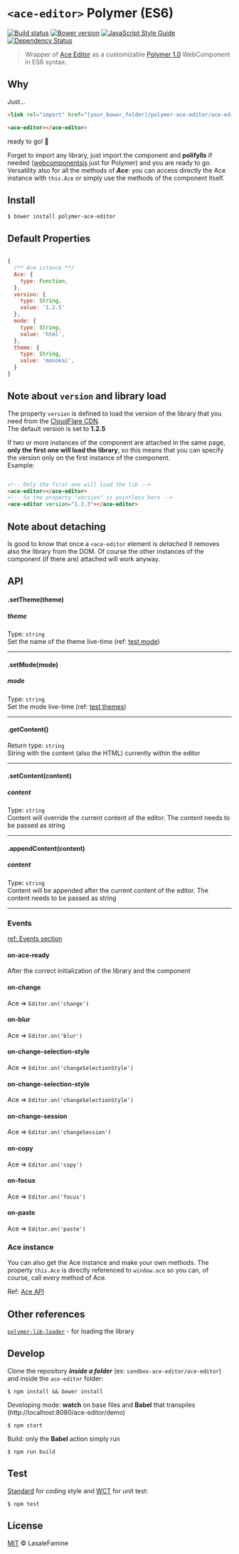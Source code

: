 # `<ace-editor>` Polymer (ES6)

[![Build status](https://travis-ci.org/LasaleFamine/ace-editor.svg?branch=master)](https://travis-ci.org/LasaleFamine/ace-editor)
[![Bower version](https://badge.fury.io/bo/polymer-ace-editor.svg)](https://badge.fury.io/bo/polymer-ace-editor)
[![JavaScript Style Guide](https://img.shields.io/badge/code%20style-standard-brightgreen.svg)](http://standardjs.com/)
[![Dependency Status](https://gemnasium.com/badges/github.com/LasaleFamine/ace-editor.svg)](https://gemnasium.com/github.com/LasaleFamine/ace-editor)



> Wrapper of [Ace Editor](https://ace.c9.io) as a customizable [Polymer 1.0](https://www.polymer-project.org/1.0/) WebComponent in ES6 syntax.

## Why

Just...

``` html
<link rel="import" href="[your_bower_folder]/polymer-ace-editor/ace-editor.html">

<ace-editor></ace-editor>

```
ready to go! :rocket:

Forget to import any library, just import the component and **polifylls** if needed ([webcomponentsjs](https://github.com/webcomponents/webcomponentsjs) just for Polymer) and you are ready to go.  
Versatility also for all the methods of ***Ace***: you can access directly the Ace instance with `this.Ace` or simply use the methods of the component itself.

## Install

    $ bower install polymer-ace-editor


## Default Properties
``` js

{
  /** Ace istance **/
  Ace: {
    type: Function,
  },
  version: {
    type: String,
    value: '1.2.5'
  },
  mode: {
    type: String,
    value: 'html',
  },
  theme: {
    type: String,
    value: 'monokai',
  }
}

```

## Note about `version` and library load
The property `version` is defined to load the version of the library that you need from the  [CloudFlare CDN](https://cdnjs.com/libraries/ace/).  
The default version is set to **1.2.5**

If two or more instances of the component are attached in the same page, **only the first one will load the library**, so this means that you can specify the version only on the first instance of the component.  
Example:  

``` html

<!-- Only the first one will load the lib -->
<ace-editor></ace-editor>
<!-- So the property "version" is pointless here -->
<ace-editor version="1.2.3"></ace-editor>

```

## Note about **detaching**
Is good to know that once a `<ace-editor` element is *detached* it removes also the library from the DOM. Of course the other instances of the component (if there are) attached will work anyway.

## API

#### .setTheme(theme)
##### theme
Type: `string`  
Set the name of the theme live-time (ref: [test mode](https://ace.c9.io/tool/mode_creator.html))
____

#### .setMode(mode)
##### mode
Type: `string`  
Set the mode live-time  (ref: [test themes](https://ace.c9.io/tool/mode_creator.html))
____

#### .getContent()
Return type: `string`  
String with the content (also the HTML) currently within the editor
___

#### .setContent(content)
##### content
Type: `string`  
Content will override the current content of the editor. The content needs to be passed as string
___

#### .appendContent(content)
##### content
Type: `string`  
Content will be appended after the current content of the editor. The content needs to be passed as string
___

### Events
[ref: Events section](https://ace.c9.io/#nav=api&api=editor)
#### on-ace-ready
After the correct initialization of the library and the component

#### on-change
Ace => ``` Editor.on('change') ```
#### on-blur
Ace => ``` Editor.on('blur') ```
#### on-change-selection-style
Ace => ``` Editor.on('changeSelectionStyle') ```
#### on-change-selection-style
Ace => ``` Editor.on('changeSelectionStyle') ```
#### on-change-session
Ace => ``` Editor.on('changeSession') ```
#### on-copy
Ace => ``` Editor.on('copy') ```
#### on-focus
Ace => ``` Editor.on('focus') ```
#### on-paste
Ace => ``` Editor.on('paste') ```

### Ace instance

You can also get the Ace instance and make your own methods. The property `this.Ace` is directly referenced to `window.ace` so you can, of course, call every method of Ace.

Ref: [Ace API](https://ace.c9.io/#nav=api)

## Other references

[`polymer-lib-loader`](https://github.com/LasaleFamine/polymer-lib-loader) - for loading the library


## Develop

Clone the repository ***inside a folder*** (ex: `sandbox-ace-editor/ace-editor`) and inside the `ace-editor` folder:

    $ npm install && bower install

Developing mode: **watch** on base files and **Babel** that transpiles (http://localhost:8080/ace-editor/demo)

    $ npm start

Build: only the **Babel** action simply run

    $ npm run build


## Test

[Standard](https://github.com/feross/standard) for coding style and [WCT](https://github.com/polymer/web-component-tester) for unit test:

    $ npm test

## License

[MIT](https://github.com/LasaleFamine/ace-editor/blob/master/LICENSE.md) &copy; LasaleFamine
